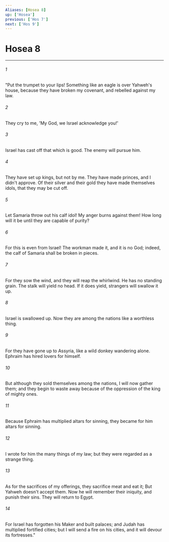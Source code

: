 ```yaml
---
Aliases: [Hosea 8]
up: ['Hosea']
previous: ['Hos 7']
next: ['Hos 9']
---
```

# Hosea 8
***





###### 1 

"Put the trumpet to your lips! Something like an eagle is over Yahweh's house, because they have broken my covenant, and rebelled against my law. 



###### 2 

They cry to me, 'My God, we Israel acknowledge you!' 



###### 3 

Israel has cast off that which is good. The enemy will pursue him. 



###### 4 

They have set up kings, but not by me. They have made princes, and I didn't approve. Of their silver and their gold they have made themselves idols, that they may be cut off. 



###### 5 

Let Samaria throw out his calf idol! My anger burns against them! How long will it be until they are capable of purity? 



###### 6 

For this is even from Israel! The workman made it, and it is no God; indeed, the calf of Samaria shall be broken in pieces. 



###### 7 

For they sow the wind, and they will reap the whirlwind. He has no standing grain. The stalk will yield no head. If it does yield, strangers will swallow it up. 



###### 8 

Israel is swallowed up. Now they are among the nations like a worthless thing. 



###### 9 

For they have gone up to Assyria, like a wild donkey wandering alone. Ephraim has hired lovers for himself. 



###### 10 

But although they sold themselves among the nations, I will now gather them; and they begin to waste away because of the oppression of the king of mighty ones. 



###### 11 

Because Ephraim has multiplied altars for sinning, they became for him altars for sinning. 



###### 12 

I wrote for him the many things of my law; but they were regarded as a strange thing. 



###### 13 

As for the sacrifices of my offerings, they sacrifice meat and eat it; But Yahweh doesn't accept them. Now he will remember their iniquity, and punish their sins. They will return to Egypt. 



###### 14 

For Israel has forgotten his Maker and built palaces; and Judah has multiplied fortified cities; but I will send a fire on his cities, and it will devour its fortresses."
